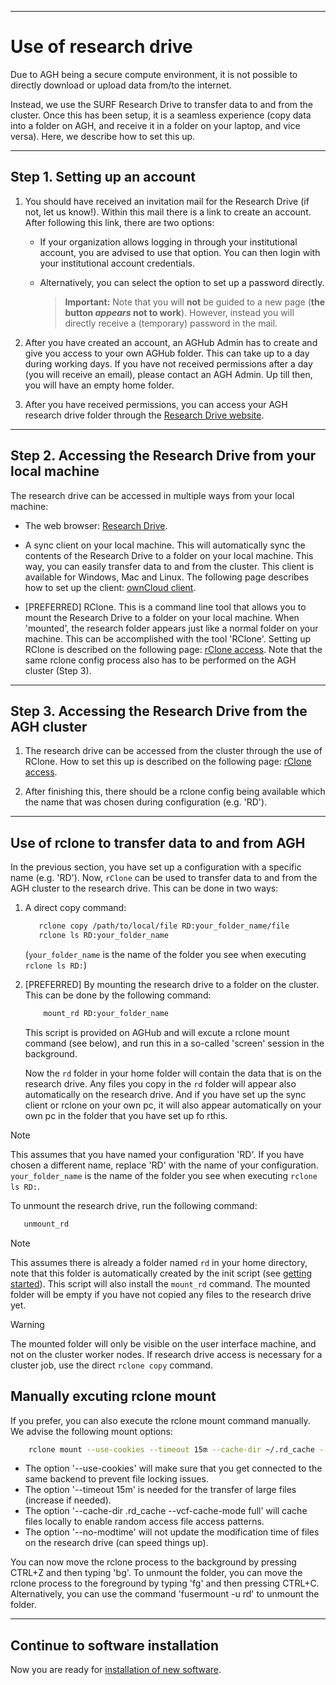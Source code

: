 ---------------------
# Use of research drive

Due to AGH being a secure compute environment, it is not possible to directly download or upload data from/to the internet.

Instead, we use the SURF Research Drive to transfer data to and from the cluster. Once this has been setup, it is a seamless
experience (copy data into a folder on AGH, and receive it in a folder on your laptop, and vice versa).  Here, we describe how to set this up. 


---------------------
## Step 1. Setting up an account

1. You should have received an invitation mail for the Research Drive (if not, let us know!). Within this mail there is a link to
   create an account. After following this link, there are two options: 
   * If your organization allows logging in through your institutional account, you are advised to use that option. You can then login with  your institutional account credentials.
   * Alternatively, you can select the option to set up a password directly. 

     > **Important:** Note that you will **not** be guided to a new page (**the button *appears* not to work**). 
     > However, instead you will directly receive a (temporary) password in the mail. 

2. After you have created an account, an AGHub Admin has to create and give you access to your own AGHub folder. This can take up to a day during working days. If you have not received permissions after a day (you will receive an email), please contact an AGH Admin.
   Up till then, you will have an empty home folder.

3. After you have received permissions, you can access your AGH research drive folder through the [Research Drive website](https://amsterdamumc.data.surfsara.nl/index.php/login).

----------------------------------------------------
## Step 2. Accessing the Research Drive from your local machine

The research drive can be accessed in multiple ways from your local machine:

* The web browser: [Research Drive](https://amsterdamumc.data.surfsara.nl/).

* A sync client on your local machine. This will automatically sync the contents of the
Research Drive to a folder on your local machine. This way, you can easily transfer data to and from the cluster. 
This client is available for Windows, Mac and Linux. The following page describes how to set up the client:
[ownCloud client](https://servicedesk.surf.nl/wiki/display/WIKI/ownCloud+desktop+client).

* [PREFERRED] RClone. This is a command line tool that allows you to mount the Research Drive to a folder 
on your local machine. When 'mounted', the research folder appears just like a normal folder on your machine. 
This can be accomplished with the tool 'RClone'. Setting up RClone is described on the following page:
[rClone access](https://servicedesk.surf.nl/wiki/display/WIKI/Access+Research+Drive+via+Rclone). Note that the same
rclone config process also has to be performed on the AGH cluster (Step 3). 

-------------------------------------------------
## Step 3. Accessing the Research Drive from the AGH cluster

1. The research drive can be accessed from the cluster through the use of RClone. How to set this up is described on the
   following page: [rClone access](https://servicedesk.surf.nl/wiki/display/WIKI/Access+Research+Drive+via+Rclone).

2. After finishing this, there should be a rclone config being available which the name
   that was chosen during configuration (e.g. 'RD').



----------------------------------------------
## Use of rclone to transfer data to and from AGH

In the previous section, you have set up a configuration with a specific name (e.g. 'RD'). 
Now, `rClone` can be used to transfer data to and from the AGH cluster to the research drive. 
This can be done in two ways:

1. A direct copy command: 

   ```bash
      rclone copy /path/to/local/file RD:your_folder_name/file
	  rclone ls RD:your_folder_name
   ```

   (`your_folder_name` is the name of the folder you see when executing `rclone ls RD:`)


2. [PREFERRED] By mounting the research drive to a folder on the cluster. This can be done by the following command:
   ```bash
       mount_rd RD:your_folder_name
   ```
   This script is provided on AGHub and will excute a rclone mount command (see below), and run this in a so-called 'screen' session in the background.

   Now the `rd` folder in your home folder will contain the data that is on the research drive. Any files you copy in the 
   `rd` folder will appear also automatically on the research drive. And if you have set up the sync client or rclone on your
   own pc, it will also appear automatically on your own pc in the folder that you have set up fo rthis. 
   
>[!NOTE]
> This assumes that you have named your configuration 'RD'. If you have chosen a different name, replace 'RD' with the
> name of your configuration. `your_folder_name` is the name of the folder you see when executing `rclone ls RD:`.


   To unmount the research drive, run the following command:
   ```bash
      unmount_rd
   ```  

>[!NOTE]
> This assumes there is already a folder named `rd` in your home directory, note that this
> folder is automatically created by the init script (see [getting started](agh_getting_started.md)).
> This script will also install the `mount_rd` command. 
> The mounted folder will be empty if you have not copied any files to the research drive yet.

>[!WARNING]
> The mounted folder will only be visible on the user interface machine, and not on the cluster worker nodes. If research drive access is necessary for a cluster job, use the direct `rclone copy` command. 



## Manually excuting rclone mount
   If you prefer, you can also execute the rclone mount command manually.  We advise the following mount options:

   ```bash
       rclone mount --use-cookies --timeout 15m --cache-dir ~/.rd_cache --vfs-cache-mode full --no-modtime RD:your_folder_name  ~/rd
   ```
   - The option '--use-cookies' will make sure that you get connected to the same backend to prevent file locking issues. 
   - The option '--timeout 15m' is needed for the transfer of large files (increase if needed). 
   - The option '--cache-dir .rd_cache --vcf-cache-mode full' will cache files locally to enable random access file access patterns. 
   - The option '--no-modtime' will not update the modification time of files on the research drive (can speed things up).

   You can now move the rclone process to the background by pressing CTRL+Z and then typing 'bg'.
   To unmount the folder, you can move the rclone process to the foreground by typing 'fg' and then pressing CTRL+C.
   Alternatively, you can use the command 'fusermount -u rd' to unmount the folder.


----------------------
## Continue to software installation

Now you are ready for [installation of new software](agh_installing_software.md).



